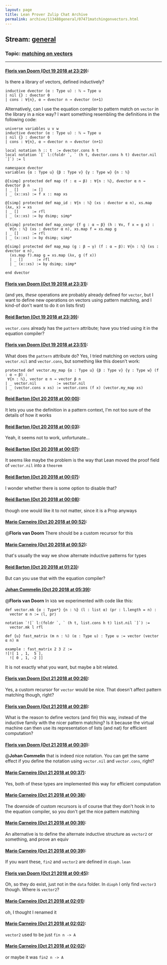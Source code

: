 ```yaml
---
layout: page
title: Lean Prover Zulip Chat Archive 
permalink: archive/113488general/07471matchingonvectors.html
---
```


## Stream: [general](index.html)
### Topic: [matching on vectors](07471matchingonvectors.html)

---

#### [Floris van Doorn (Oct 19 2018 at 23:29)](https://leanprover.zulipchat.com/#narrow/stream/113488-general/topic/matching%20on%20vectors/near/136140175):
Is there a library of vectors, defined inductively?
```
inductive dvector (α : Type u) : ℕ → Type u
| nil {} : dvector 0
| cons : ∀{n}, α → dvector n → dvector (n+1)
```
Alternatively, can I use the equation compiler to pattern match on `vector` in the library in a nice way? I want something resembling the definitions in the following code:
```
universe variables u v w
inductive dvector (α : Type u) : ℕ → Type u
| nil {} : dvector 0
| cons : ∀{n}, α → dvector n → dvector (n+1)

local notation h :: t  := dvector.cons h t
local notation `[` l:(foldr `, ` (h t, dvector.cons h t) dvector.nil `]`) := l

namespace dvector
variables {α : Type u} {β : Type v} {γ : Type w} {n : ℕ}

@[simp] protected def map (f : α → β) : ∀{n : ℕ}, dvector α n → dvector β n
| _ []      := []
| _ (x::xs) := f x :: map xs

@[simp] protected def map_id : ∀{n : ℕ} (xs : dvector α n), xs.map (λx, x) = xs
| _ []      := rfl
| _ (x::xs) := by dsimp; simp*

@[simp] protected def map_congr {f g : α → β} (h : ∀x, f x = g x) : 
  ∀{n : ℕ} (xs : dvector α n), xs.map f = xs.map g
| _ []      := rfl
| _ (x::xs) := by dsimp; simp*

@[simp] protected def map_map (g : β → γ) (f : α → β): ∀{n : ℕ} (xs : dvector α n), 
  (xs.map f).map g = xs.map (λx, g (f x))
  | _ []      := rfl
  | _ (x::xs) := by dsimp; simp*

end dvector
```

#### [Floris van Doorn (Oct 19 2018 at 23:31)](https://leanprover.zulipchat.com/#narrow/stream/113488-general/topic/matching%20on%20vectors/near/136140303):
(and yes, *these* operations are probably already defined for `vector`, but I want to define new operations on vectors using pattern matching, and I kind-of don't want to do it on lists first)

#### [Reid Barton (Oct 19 2018 at 23:39)](https://leanprover.zulipchat.com/#narrow/stream/113488-general/topic/matching%20on%20vectors/near/136140731):
`vector.cons` already has the `pattern` attribute; have you tried using it in the equation compiler?

#### [Floris van Doorn (Oct 19 2018 at 23:51)](https://leanprover.zulipchat.com/#narrow/stream/113488-general/topic/matching%20on%20vectors/near/136141401):
What does the `pattern` attribute do?
Yes, I tried matching on vectors using `vector.nil` and `vector.cons`, but something like this doesn't work:
```
protected def vector.my_map {α : Type u} {β : Type v} {γ : Type w} (f : α → β) : 
 ∀{n : ℕ}, vector α n → vector β n
| _ vector.nil         := vector.nil
| _ (vector.cons x xs) := vector.cons (f x) (vector.my_map xs)
```

#### [Reid Barton (Oct 20 2018 at 00:00)](https://leanprover.zulipchat.com/#narrow/stream/113488-general/topic/matching%20on%20vectors/near/136141888):
It lets you use the definition in a pattern context, I'm not too sure of the details of how it works

#### [Reid Barton (Oct 20 2018 at 00:03)](https://leanprover.zulipchat.com/#narrow/stream/113488-general/topic/matching%20on%20vectors/near/136142036):
Yeah, it seems not to work, unfortunate...

#### [Reid Barton (Oct 20 2018 at 00:07)](https://leanprover.zulipchat.com/#narrow/stream/113488-general/topic/matching%20on%20vectors/near/136142212):
It seems like maybe the problem is the way that Lean moved the proof field of `vector.nil` into a `theorem`

#### [Reid Barton (Oct 20 2018 at 00:07)](https://leanprover.zulipchat.com/#narrow/stream/113488-general/topic/matching%20on%20vectors/near/136142217):
I wonder whether there is some option to disable that?

#### [Reid Barton (Oct 20 2018 at 00:08)](https://leanprover.zulipchat.com/#narrow/stream/113488-general/topic/matching%20on%20vectors/near/136142222):
though one would like it to not matter, since it is a Prop anyways

#### [Mario Carneiro (Oct 20 2018 at 00:52)](https://leanprover.zulipchat.com/#narrow/stream/113488-general/topic/matching%20on%20vectors/near/136143993):
@**Floris van Doorn** There should be a custom recursor for this

#### [Mario Carneiro (Oct 20 2018 at 00:52)](https://leanprover.zulipchat.com/#narrow/stream/113488-general/topic/matching%20on%20vectors/near/136143995):
that's usually the way we show alternate inductive patterns for types

#### [Reid Barton (Oct 20 2018 at 01:23)](https://leanprover.zulipchat.com/#narrow/stream/113488-general/topic/matching%20on%20vectors/near/136145108):
But can you use that with the equation compiler?

#### [Johan Commelin (Oct 20 2018 at 05:39)](https://leanprover.zulipchat.com/#narrow/stream/113488-general/topic/matching%20on%20vectors/near/136152692):
@**Floris van Doorn** In `kbb` we experimented with code like this:
```lean
def vector.mk {α : Type*} {n : ℕ} (l : list α) (pr : l.length = n) :
  vector α n := ⟨l, pr⟩

notation `![` l:(foldr `, ` (h t, list.cons h t) list.nil `]`) :=
  vector.mk l rfl

def {u} fast_matrix (m n : ℕ) (α : Type u) : Type u := vector (vector α n) m

example : fast_matrix 2 3 ℤ :=
![![ 1 , 1,  5 ],
  ![ 0 , 1, -2 ]]
```
It is not exactly what you want, but maybe a bit related.

#### [Floris van Doorn (Oct 21 2018 at 00:26)](https://leanprover.zulipchat.com/#narrow/stream/113488-general/topic/matching%20on%20vectors/near/136187187):
Yes, a custom recursor for `vector` would be nice. That doesn't affect pattern matching though, right?

#### [Floris van Doorn (Oct 21 2018 at 00:28)](https://leanprover.zulipchat.com/#narrow/stream/113488-general/topic/matching%20on%20vectors/near/136187264):
What is the reason to define vectors (and fin) this way, instead of the inductive family with the nicer pattern matching? Is it because the virtual machine can then use its representation of lists (and nat) for efficient computation?

#### [Floris van Doorn (Oct 21 2018 at 00:30)](https://leanprover.zulipchat.com/#narrow/stream/113488-general/topic/matching%20on%20vectors/near/136187318):
@**Johan Commelin** that is indeed nice notation. You can get the same effect if you define the notation using `vector.nil` and `vector.cons`, right?

#### [Mario Carneiro (Oct 21 2018 at 00:37)](https://leanprover.zulipchat.com/#narrow/stream/113488-general/topic/matching%20on%20vectors/near/136187497):
Yes, both of these types are implemented this way for efficient computation

#### [Mario Carneiro (Oct 21 2018 at 00:38)](https://leanprover.zulipchat.com/#narrow/stream/113488-general/topic/matching%20on%20vectors/near/136187550):
The downside of custom recursors is of course that they don't hook in to the equation compiler, so you don't get the nice pattern matching

#### [Mario Carneiro (Oct 21 2018 at 00:39)](https://leanprover.zulipchat.com/#narrow/stream/113488-general/topic/matching%20on%20vectors/near/136187558):
An alternative is to define the alternate inductive structure as `vector2` or something, and prove an equiv

#### [Mario Carneiro (Oct 21 2018 at 00:39)](https://leanprover.zulipchat.com/#narrow/stream/113488-general/topic/matching%20on%20vectors/near/136187561):
If you want these, `fin2` and `vector2` are defined in `dioph.lean`

#### [Floris van Doorn (Oct 21 2018 at 00:45)](https://leanprover.zulipchat.com/#narrow/stream/113488-general/topic/matching%20on%20vectors/near/136187742):
Oh, so they do exist, just not in the `data` folder. In `dioph` I only find `vector3` though. Where is `vector2`?

#### [Mario Carneiro (Oct 21 2018 at 02:01)](https://leanprover.zulipchat.com/#narrow/stream/113488-general/topic/matching%20on%20vectors/near/136190101):
oh,  I thought I renamed it

#### [Mario Carneiro (Oct 21 2018 at 02:02)](https://leanprover.zulipchat.com/#narrow/stream/113488-general/topic/matching%20on%20vectors/near/136190144):
`vector2` used to be just `fin n -> A`

#### [Mario Carneiro (Oct 21 2018 at 02:02)](https://leanprover.zulipchat.com/#narrow/stream/113488-general/topic/matching%20on%20vectors/near/136190149):
or maybe it was `fin2 n -> A`

